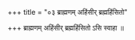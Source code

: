 +++
title = "०३ ब्राह्मणम् अहिंसीर् ब्रह्महिंसितो"

+++
ब्राह्मणम् अहिंसीर् ब्रह्महिंसितो ऽसि स्वाहा ॥